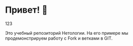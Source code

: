 # Привет! 👋
123

Это учебный репозиторий Нетологии. На его примере мы продемонстрируем работу с Fork и ветками в GIT. 